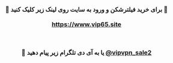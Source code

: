 <center> <h3> <b> 
🔴 برای خرید فیلترشکن و ورود به سایت روی لینک زیر کلیک کنید 🚀
  <br>  <br>
<a href="https://vip65.site">https://www.vip65.site</a>


  <br>  <br> 
  🔴 یا به آی دی تلگرام زیر پیام دهید
<a href="https://t.me/vipvpn_sale2">@vipvpn_sale2</a>


  
</b>  </h3> </center>

